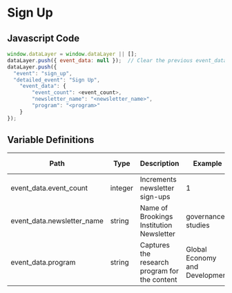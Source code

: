 # Sign Up

### 

## Javascript Code
```js
window.dataLayer = window.dataLayer || [];
dataLayer.push({ event_data: null });  // Clear the previous event_data object.
dataLayer.push({
  "event": "sign_up",
  "detailed_event": "Sign Up",
    "event_data": {
        "event_count": <event_count>,
        "newsletter_name": "<newsletter_name>",
        "program": "<program>"
    }
});
```

## Variable Definitions

|Path|Type|Description|Example|Pattern|Min Length|Max Length|Minimum|Maximum|Multiple Of|
| --- | --- | --- | --- | --- | --- | --- | --- | --- | --- |
|event_data.event_count|integer|Increments newsletter sign-ups|1||||1|1||
|event_data.newsletter_name|string|Name of Brookings Institution Newsletter|governance studies|||||||
|event_data.program|string|Captures the research program for the content|Global Economy and Development|||||||




